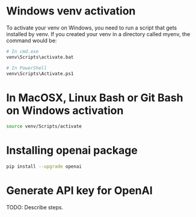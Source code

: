 # Windows venv activation
To activate your venv on Windows, you need to run a script that gets installed by venv. If you created your venv in a directory called myenv, the command would be:

```bash
# In cmd.exe
venv\Scripts\activate.bat

# In PowerShell
venv\Scripts\Activate.ps1
```

# In MacOSX, Linux Bash or Git Bash on Windows activation
```bash
source venv/Scripts/activate
```

# Installing openai package
```bash
pip install --upgrade openai
```

# Generate API key for OpenAI
TODO: Describe steps.